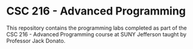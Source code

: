 # CSC 216 - Advanced Programming
This repository contains the programming labs completed as part of the CSC 216 - Advanced Programming course at SUNY Jefferson taught by Professor Jack Donato.
